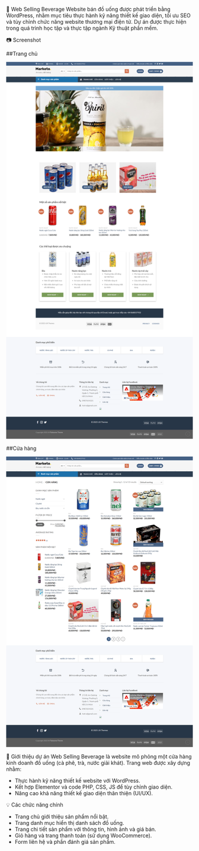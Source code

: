 🧋 Web Selling Beverage
Website bán đồ uống được phát triển bằng WordPress, nhằm mục tiêu thực hành kỹ năng thiết kế giao diện, tối ưu SEO và tùy chỉnh chức năng website thương mại điện tử.
Dự án được thực hiện trong quá trình học tập và thực tập ngành Kỹ thuật phần mềm.

📷 Screenshot

##Trang chủ

![Trang chủ](https://github.com/Thuyr381/Web-Selling-Beverage/blob/master/Maketo/wp-content/uploads/2024/05/screencapture-home.png)

##Cửa hàng

![Cửa hàng](https://github.com/Thuyr381/Web-Selling-Beverage/blob/master/Maketo/wp-content/uploads/2024/05/screencapture-shop.png)

🚀 Giới thiệu dự án
Web Selling Beverage là website mô phỏng một cửa hàng kinh doanh đồ uống (cà phê, trà, nước giải khát).
Trang web được xây dựng nhằm:
- Thực hành kỹ năng thiết kế website với WordPress.
- Kết hợp Elementor và code PHP, CSS, JS để tùy chỉnh giao diện.
- Nâng cao khả năng thiết kế giao diện thân thiện (UI/UX).

💡 Các chức năng chính
- Trang chủ giới thiệu sản phẩm nổi bật.
- Trang danh mục hiển thị danh sách đồ uống.
- Trang chi tiết sản phẩm với thông tin, hình ảnh và giá bán.
- Giỏ hàng và trang thanh toán (sử dụng WooCommerce).
- Form liên hệ và phần đánh giá sản phẩm.
